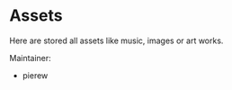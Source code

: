 Assets
======

Here are stored all assets like music, images or art works. 

Maintainer:

 * pierew
 
 